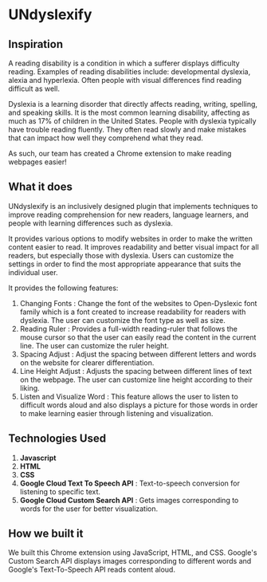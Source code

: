# UNdyslexify

## Inspiration 
A reading disability is a condition in which a sufferer displays difficulty reading. Examples of reading disabilities include: developmental dyslexia, alexia and hyperlexia. Often people with visual differences find reading difficult as well.

Dyslexia is a learning disorder that directly affects reading, writing, spelling, and speaking skills. It is the most common learning disability, affecting as much as 17% of children in the United States. People with dyslexia typically have trouble reading fluently. They often read slowly and make mistakes that can impact how well they comprehend what they read.

As such, our team has created a Chrome extension to make reading webpages easier!

## What it does

UNdyslexify is an inclusively designed plugin that implements techniques to improve reading comprehension for new readers, language learners, and people with learning differences such as dyslexia.

It provides various options to modify websites in order to make the written content easier to read. It improves readability and better visual impact for all readers, but especially those with dyslexia. Users can customize the settings in order to find the most appropriate appearance that suits the individual user. 

It provides the following features:

1. Changing Fonts : Change the font of the websites to Open-Dyslexic font family which is a font created to increase readability for readers with dyslexia. The user can customize the font type as well as size.
2. Reading Ruler : Provides a full-width reading-ruler that follows the mouse cursor so that the user can easily read the content in the current line. The user can customize the ruler height.
3. Spacing Adjust : Adjust the spacing between different letters and words on the website for clearer differentiation.
4. Line Height Adjust : Adjusts the spacing between different lines of text on the webpage. The user can customize line height according to their liking.
5. Listen and Visualize Word : This feature allows the user to listen to difficult words aloud and also displays a picture for those words in order to make learning easier through listening and visualization.

## Technologies Used

1. **Javascript**
2. **HTML** 
3. **CSS** 
5. **Google Cloud Text To Speech API** : Text-to-speech conversion for listening to specific text.
5. **Google Cloud Custom Search API** : Gets images corresponding to words for the user for better visualization.

## How we built it

We built this Chrome extension using JavaScript, HTML, and CSS. Google's Custom Search API displays images corresponding to different words and Google's Text-To-Speech API reads content aloud. 

